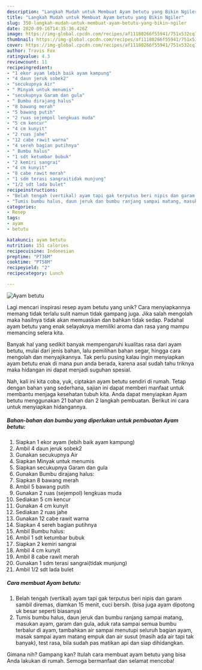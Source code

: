 ```yaml
---
description: "Langkah Mudah untuk Membuat Ayam betutu yang Bikin Ngiler"
title: "Langkah Mudah untuk Membuat Ayam betutu yang Bikin Ngiler"
slug: 350-langkah-mudah-untuk-membuat-ayam-betutu-yang-bikin-ngiler
date: 2020-09-16T14:35:36.426Z
image: https://img-global.cpcdn.com/recipes/af11180266f55941/751x532cq70/ayam-betutu-foto-resep-utama.jpg
thumbnail: https://img-global.cpcdn.com/recipes/af11180266f55941/751x532cq70/ayam-betutu-foto-resep-utama.jpg
cover: https://img-global.cpcdn.com/recipes/af11180266f55941/751x532cq70/ayam-betutu-foto-resep-utama.jpg
author: Travis Fox
ratingvalue: 4.3
reviewcount: 11
recipeingredient:
- "1 ekor ayam lebih baik ayam kampung"
- "4 daun jeruk sobek2"
- "secukupnya Air"
- " Minyak untuk menumis"
- "secukupnya Garam dan gula"
- " Bumbu dirajang halus"
- "8 bawang merah"
- "5 bawang putih"
- "2 ruas sejempol lengkuas muda"
- "5 cm kencur"
- "4 cm kunyit"
- "2 ruas jahe"
- "12 cabe rawit warna"
- "4 sereh bagian putihnya"
- " Bumbu halus"
- "1 sdt ketumbar bubuk"
- "2 kemiri sangrai"
- "4 cm kunyit"
- "8 cabe rawit merah"
- "1 sdm terasi sangraitidak munjung"
- "1/2 sdt lada bulet"
recipeinstructions:
- "Belah tengah (vertikal) ayam tapi gak terputus beri nipis dan garam sambil diremas, diamkan 15 menit, cuci bersih. (bisa juga ayam dipotong uk besar seperti biasanya)"
- "Tumis bumbu halus, daun jeruk dan bumbu ranjang sampai matang, masukan ayam, garam dan gula, aduk rata sampai semua bumbu terbalur di ayam, tambahkan air sampai menutupi seluruh bagian ayam, masak sampai ayam matang empuk dan air susut (masih ada air tapi tak banyak), test rasa, bila sudah pas matikan api dan siap dihidangkan."
categories:
- Resep
tags:
- ayam
- betutu

katakunci: ayam betutu 
nutrition: 151 calories
recipecuisine: Indonesian
preptime: "PT36M"
cooktime: "PT58M"
recipeyield: "2"
recipecategory: Lunch

---
```



![Ayam betutu](https://img-global.cpcdn.com/recipes/af11180266f55941/751x532cq70/ayam-betutu-foto-resep-utama.jpg)

Lagi mencari inspirasi resep ayam betutu yang unik? Cara menyiapkannya memang tidak terlalu sulit namun tidak gampang juga. Jika salah mengolah maka hasilnya tidak akan memuaskan dan bahkan tidak sedap. Padahal ayam betutu yang enak selayaknya memiliki aroma dan rasa yang mampu memancing selera kita.

Banyak hal yang sedikit banyak mempengaruhi kualitas rasa dari ayam betutu, mulai dari jenis bahan, lalu pemilihan bahan segar, hingga cara mengolah dan menyajikannya. Tak perlu pusing kalau ingin menyiapkan ayam betutu enak di mana pun anda berada, karena asal sudah tahu triknya maka hidangan ini dapat menjadi suguhan spesial.




Nah, kali ini kita coba, yuk, ciptakan ayam betutu sendiri di rumah. Tetap dengan bahan yang sederhana, sajian ini dapat memberi manfaat untuk membantu menjaga kesehatan tubuh kita. Anda dapat menyiapkan Ayam betutu menggunakan 21 bahan dan 2 langkah pembuatan. Berikut ini cara untuk menyiapkan hidangannya.

<!--inarticleads1-->

##### Bahan-bahan dan bumbu yang diperlukan untuk pembuatan Ayam betutu:

1. Siapkan 1 ekor ayam (lebih baik ayam kampung)
1. Ambil 4 daun jeruk sobek2
1. Gunakan secukupnya Air
1. Siapkan  Minyak untuk menumis
1. Siapkan secukupnya Garam dan gula
1. Gunakan  Bumbu dirajang halus:
1. Siapkan 8 bawang merah
1. Ambil 5 bawang putih
1. Gunakan 2 ruas (sejempol) lengkuas muda
1. Sediakan 5 cm kencur
1. Gunakan 4 cm kunyit
1. Sediakan 2 ruas jahe
1. Gunakan 12 cabe rawit warna
1. Siapkan 4 sereh bagian putihnya
1. Ambil  Bumbu halus:
1. Ambil 1 sdt ketumbar bubuk
1. Siapkan 2 kemiri sangrai
1. Ambil 4 cm kunyit
1. Ambil 8 cabe rawit merah
1. Gunakan 1 sdm terasi sangrai(tidak munjung)
1. Ambil 1/2 sdt lada bulet




<!--inarticleads2-->

##### Cara membuat Ayam betutu:

1. Belah tengah (vertikal) ayam tapi gak terputus beri nipis dan garam sambil diremas, diamkan 15 menit, cuci bersih. (bisa juga ayam dipotong uk besar seperti biasanya)
1. Tumis bumbu halus, daun jeruk dan bumbu ranjang sampai matang, masukan ayam, garam dan gula, aduk rata sampai semua bumbu terbalur di ayam, tambahkan air sampai menutupi seluruh bagian ayam, masak sampai ayam matang empuk dan air susut (masih ada air tapi tak banyak), test rasa, bila sudah pas matikan api dan siap dihidangkan.




Gimana nih? Gampang kan? Itulah cara membuat ayam betutu yang bisa Anda lakukan di rumah. Semoga bermanfaat dan selamat mencoba!
